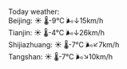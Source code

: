 Today weather:  
Beijing: ☀️   🌡️-9°C 🌬️↓15km/h  
Tianjin: ☀️   🌡️-4°C 🌬️↓26km/h  
Shijiazhuang: ☀️   🌡️-7°C 🌬️↙7km/h  
Tangshan: ☀️   🌡️-7°C 🌬️↘10km/h  
